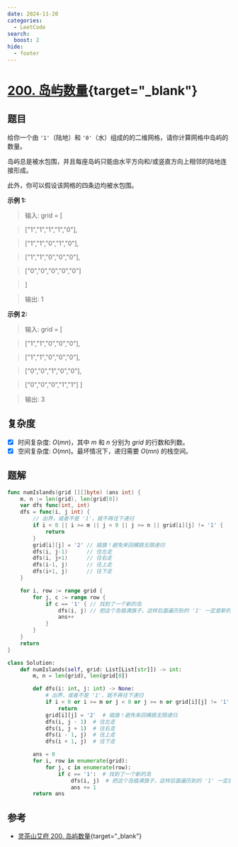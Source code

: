 ```yaml
---
date: 2024-11-20
categories:
  - LeetCode
search:
  boost: 2
hide:
  - footer
---
```


# [200. 岛屿数量](https://leetcode.cn/problems/longest-substring-without-repeating-characters/description/){target="_blank"}

## 题目

给你一个由 `'1'`（陆地）和 `'0'`（水）组成的的二维网格，请你计算网格中岛屿的数量。

岛屿总是被水包围，并且每座岛屿只能由水平方向和/或竖直方向上相邻的陆地连接形成。

此外，你可以假设该网格的四条边均被水包围。

**示例 1:**

> 输入: grid = [

> ["1","1","1","1","0"],

> ["1","1","0","1","0"],

> ["1","1","0","0","0"],

> ["0","0","0","0","0"]

>]

> 输出: 1


**示例 2:**

> 输入: grid = [

> ["1","1","0","0","0"],

> ["1","1","0","0","0"],

> ["0","0","1","0","0"],

> ["0","0","0","1","1"]
>]

> 输出: 3


## 复杂度

- [x] 时间复杂度: $O(mn)$，其中 $m$ 和 $n$ 分别为 $grid$ 的行数和列数。
- [x] 空间复杂度: $O(mn)$。最坏情况下，递归需要 $O(mn)$ 的栈空间。

## 题解

```go title="Go"
func numIslands(grid [][]byte) (ans int) {
    m, n := len(grid), len(grid[0])
    var dfs func(int, int)
    dfs = func(i, j int) {
        // 出界，或者不是 '1'，就不再往下递归
        if i < 0 || i >= m || j < 0 || j >= n || grid[i][j] != '1' {
            return
        }
        grid[i][j] = '2' // 插旗！避免来回横跳无限递归
        dfs(i, j-1)      // 往左走
        dfs(i, j+1)      // 往右走
        dfs(i-1, j)      // 往上走
        dfs(i+1, j)      // 往下走
    }

    for i, row := range grid {
        for j, c := range row {
            if c == '1' { // 找到了一个新的岛
                dfs(i, j) // 把这个岛插满旗子，这样后面遍历到的 '1' 一定是新的岛
                ans++
            }
        }
    }
    return
}
```

```python title="Python"
class Solution:
    def numIslands(self, grid: List[List[str]]) -> int:
        m, n = len(grid), len(grid[0])

        def dfs(i: int, j: int) -> None:
            # 出界，或者不是 '1'，就不再往下递归
            if i < 0 or i >= m or j < 0 or j >= n or grid[i][j] != '1':
                return
            grid[i][j] = '2'  # 插旗！避免来回横跳无限递归
            dfs(i, j - 1)  # 往左走
            dfs(i, j + 1)  # 往右走
            dfs(i - 1, j)  # 往上走
            dfs(i + 1, j)  # 往下走

        ans = 0
        for i, row in enumerate(grid):
            for j, c in enumerate(row):
                if c == '1':  # 找到了一个新的岛
                    dfs(i, j)  # 把这个岛插满旗子，这样后面遍历到的 '1' 一定是新的岛
                    ans += 1
        return ans
```

## 参考
- [灵茶山艾府 200. 岛屿数量](https://leetcode.cn/problems/number-of-islands/solutions/2965773/ba-fang-wen-guo-de-ge-zi-cha-shang-qi-zi-9gs0/){target="_blank"}

